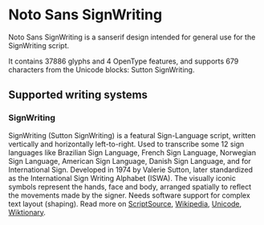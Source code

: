 
# Noto Sans SignWriting

Noto Sans SignWriting is a sanserif design intended for general use for the SignWriting script.

It contains 37886 glyphs and 4 OpenType features, and supports 679 characters from the Unicode blocks: Sutton SignWriting.


## Supported writing systems


### SignWriting

SignWriting (Sutton SignWriting) is a featural Sign-Language script, written vertically and horizontally left-to-right. Used to transcribe some 12 sign languages like Brazilian Sign Language, French Sign Language, Norwegian Sign Language, American Sign Language, Danish Sign Language, and for International Sign. Developed in 1974 by Valerie Sutton, later standardized as the International Sign Writing Alphabet (ISWA). The visually iconic symbols represent the hands, face and body, arranged spatially to reflect the movements made by the signer. Needs software support for complex text layout (shaping). Read more on [ScriptSource](https://scriptsource.org/scr/Sgnw), [Wikipedia](https://en.wikipedia.org/wiki/ISO_15924:Sgnw), [Unicode](https://www.unicode.org/versions/Unicode13.0.0/ch21.pdf#G28865), [Wiktionary](https://en.wiktionary.org/wiki/Category:SignWriting_script).

